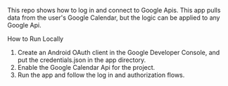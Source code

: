 This repo shows how to log in and connect to Google Apis. This app pulls data from the user's Google Calendar, but the logic can be applied to any Google Api. 

How to Run Locally 
1. Create an Android OAuth client in the Google Developer Console, and put the credentials.json in the app directory. 
2. Enable the Google Calendar Api for the project.
3. Run the app and follow the log in and authorization flows. 
